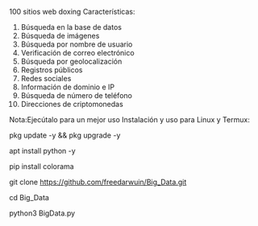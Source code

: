 100 sitios web doxing
Características: 

1. Búsqueda en la base de datos
2. Búsqueda de imágenes
3. Búsqueda por nombre de usuario
4. Verificación de correo electrónico
5. Búsqueda por geolocalización
6. Registros públicos
7. Redes sociales
8. Información de dominio e IP
9. Búsqueda de número de teléfono
10. Direcciones de criptomonedas

Nota:Ejecútalo para un mejor uso
Instalación y uso para Linux y Termux:

pkg update -y && pkg upgrade -y

apt install python -y

pip install colorama

git clone https://github.com/freedarwuin/Big_Data.git

cd Big_Data

python3 BigData.py
